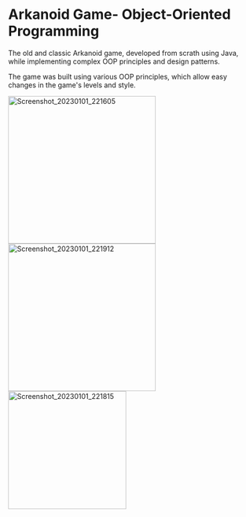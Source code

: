 # Arkanoid Game- Object-Oriented Programming

The old and classic Arkanoid game, developed from scrath using Java, while implementing complex OOP principles and design patterns.

The game was built using various OOP principles, which allow easy changes in the game's levels and style.

<p float="left">
<img width="300" alt="Screenshot_20230101_221605" src="https://user-images.githubusercontent.com/112930532/210183606-63c94f1b-bc88-414b-a474-fd6189290496.png">
<img width="300" alt="Screenshot_20230101_221912" src="https://user-images.githubusercontent.com/112930532/210183613-dfb5ea88-7677-40a3-af9e-5e2799c6e4a4.png">
<img width="240" alt="Screenshot_20230101_221815" src="https://user-images.githubusercontent.com/112930532/210183616-47933f0d-2700-4aa4-ade7-98132bd91518.png">

